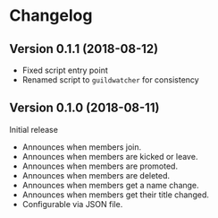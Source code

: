# Changelog
## Version 0.1.1 (2018-08-12)
- Fixed script entry point
- Renamed script to `guildwatcher` for consistency

## Version 0.1.0 (2018-08-11)
Initial release
- Announces when members join.
- Announces when members are kicked or leave.
- Announces when members are promoted.
- Announces when members are deleted.
- Announces when members get a name change.
- Announces when members get their title changed.
- Configurable via JSON file.